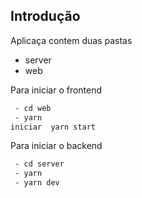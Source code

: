 ## Introdução
Aplicaça contem duas pastas 
- server 
- web 

Para iniciar o frontend 

```bash
 - cd web 
 - yarn 
iniciar  yarn start 
```
Para iniciar o backend 

```bash
 - cd server 
 - yarn 
 - yarn dev   
```

